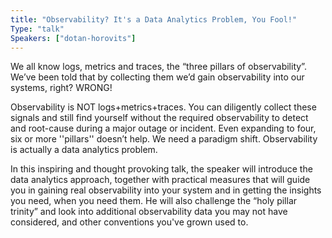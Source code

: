 ```yaml
---
title: "Observability? It's a Data Analytics Problem, You Fool!"
Type: "talk"
Speakers: ["dotan-horovits"]
---
```


We all know logs, metrics and traces, the “three pillars of observability”. We’ve been told that by collecting them we’d gain observability into our systems, right? WRONG!

Observability is NOT logs+metrics+traces. You can diligently collect these signals and still find yourself without the required observability to detect and root-cause during a major outage or incident. Even expanding to four, six or more ''pillars'' doesn’t help. We need a paradigm shift. Observability is actually a data analytics problem.

In this inspiring and thought provoking talk, the speaker will introduce the data analytics approach, together with practical measures that will guide you in gaining real observability into your system and in getting the insights you need, when you need them. He will also challenge the “holy pillar trinity” and look into additional observability data you may not have considered, and other conventions you've grown used to.
